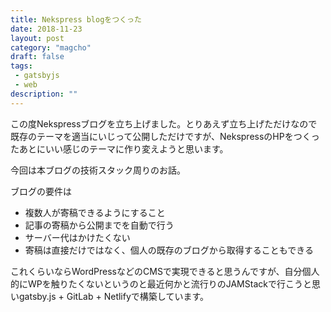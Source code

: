 ```yaml
---
title: Nekspress blogをつくった
date: 2018-11-23
layout: post
category: "magcho"
draft: false
tags:
 - gatsbyjs
 - web
description: ""
---
```


この度Nekspressブログを立ち上げました。とりあえず立ち上げただけなので既存のテーマを適当にいじって公開しただけですが、NekspressのHPをつくったあとにいい感じのテーマに作り変えようと思います。

今回は本ブログの技術スタック周りのお話。

ブログの要件は
 - 複数人が寄稿できるようにすること
 - 記事の寄稿から公開までを自動で行う
 - サーバー代はかけたくない
 - 寄稿は直接だけではなく、個人の既存のブログから取得することもできる

これくらいならWordPressなどのCMSで実現できると思うんですが、自分個人的にWPを触りたくないというのと最近何かと流行りのJAMStackで行こうと思いgatsby.js + GitLab + Netlifyで構築しています。

